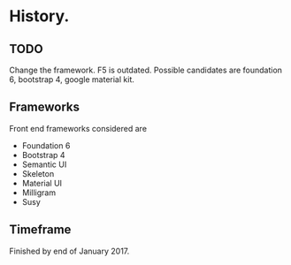# History.

## TODO

Change the framework. F5 is outdated.
Possible candidates are foundation 6, bootstrap 4, google material kit.

## Frameworks

Front end frameworks considered are

- Foundation 6
- Bootstrap 4
- Semantic UI
- Skeleton
- Material UI
- Milligram
- Susy

## Timeframe

Finished by end of January 2017.